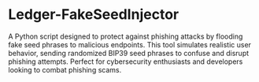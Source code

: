 # Ledger-FakeSeedInjector
A Python script designed to protect against phishing attacks by flooding fake seed phrases to malicious endpoints. This tool simulates realistic user behavior, sending randomized BIP39 seed phrases to confuse and disrupt phishing attempts. Perfect for cybersecurity enthusiasts and developers looking to combat phishing scams.
